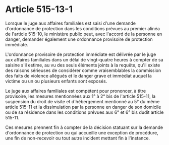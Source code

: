 # Article 515-13-1

Lorsque le juge aux affaires familiales est saisi d'une demande d'ordonnance de protection dans les conditions prévues au premier alinéa de l'article 515-10, le ministère public peut, avec l'accord de la personne en danger, demander également une ordonnance provisoire de protection immédiate.

L'ordonnance provisoire de protection immédiate est délivrée par le juge aux affaires familiales dans un délai de vingt-quatre heures à compter de sa saisine s'il estime, au vu des seuls éléments joints à la requête, qu'il existe des raisons sérieuses de considérer comme vraisemblables la commission des faits de violence allégués et le danger grave et immédiat auquel la victime ou un ou plusieurs enfants sont exposés.

Le juge aux affaires familiales est compétent pour prononcer, à titre provisoire, les mesures mentionnées aux 1° à 2° bis de l'article 515-11, la suspension du droit de visite et d'hébergement mentionné au 5° du même article 515-11 et la dissimulation par la personne en danger de son domicile ou de sa résidence dans les conditions prévues aux 6° et 6° bis dudit article 515-11.

Ces mesures prennent fin à compter de la décision statuant sur la demande d'ordonnance de protection ou qui accueille une exception de procédure, une fin de non-recevoir ou tout autre incident mettant fin à l'instance.
